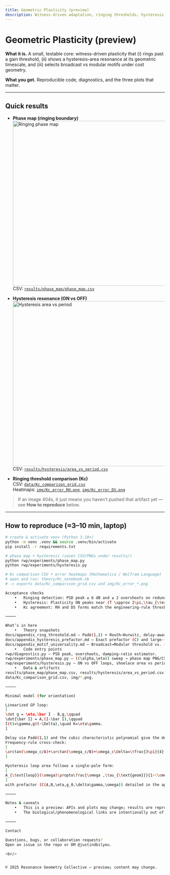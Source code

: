 ```yaml
---
title: Geometric Plasticity (preview)
description: Witness-driven adaptation, ringing thresholds, hysteresis resonance, and motif selection — a minimal, reproducible bundle.
---
```


# Geometric Plasticity (preview)

**What it is.** A small, testable core: witness-driven plasticity that (i) rings past a gain threshold, (ii) shows a hysteresis-area resonance at its geometric timescale, and (iii) selects broadcast vs modular motifs under cost geometry.

**What you get.** Reproducible code, diagnostics, and the three plots that matter.

---

## Quick results

- **Phase map (ringing boundary)**  
  <img src="img/phase_map.png" alt="Ringing phase map" width="520" />
  <br/>CSV: [`results/phase_map/phase_map.csv`](results/phase_map/phase_map.csv)

- **Hysteresis resonance (ON vs OFF)**  
  <img src="img/hysteresis_area.png" alt="Hysteresis area vs period" width="520" />
  <br/>CSV: [`results/hysteresis/area_vs_period.csv`](results/hysteresis/area_vs_period.csv)

- **Ringing threshold comparison (Kc)**  
  CSV: [`data/Kc_comparison_grid.csv`](data/Kc_comparison_grid.csv)  
  Heatmaps: [`img/Kc_error_RH.png`](img/Kc_error_RH.png), [`img/Kc_error_DS.png`](img/Kc_error_DS.png)

> If an image 404s, it just means you haven’t pushed that artifact yet — see **How to reproduce** below.

---

## How to reproduce (≈3–10 min, laptop)

```bash
# create & activate venv (Python 3.10+)
python -m venv .venv && source .venv/bin/activate
pip install -r requirements.txt

# phase map + hysteresis (saves CSV/PNGs under results/)
python rwp/experiments/phase_map.py
python rwp/experiments/hysteresis.py

# Kc comparison CSV + error heatmaps (Mathematica / Wolfram Language)
# open and run: theory/Kc_notebook.nb
# -> exports data/Kc_comparison_grid.csv and img/Kc_error_*.png

Acceptance checks
	•	Ringing detection: PSD peak ≥ 6 dB and ≥ 2 overshoots on redundancy series.
	•	Hysteresis: Plasticity ON peaks near (T \approx 2\pi,\tau_{\text{geom}}) and exceeds OFF.
	•	Kc agreement: RH and DS forms match the engineering-rule threshold within ~1–2% for (A \gtrsim 5B).

⸻

What’s in here
	•	Theory snapshots
docs/appendix_ring_threshold.md — Padé(1,1) + Routh–Hurwitz, delay-aware (K_c).
docs/appendix_hysteresis_prefactor.md — Exact prefactor (C) and large-(A) corrections.
docs/appendix_motif_universality.md — Broadcast↔Modular threshold vs. (\beta/\lambda), (\mu_2).
	•	Code entry points
rwp/diagnostics.py — PSD peak, overshoots, damping-ratio estimator.
rwp/experiments/phase_map.py — ((\alpha,\eta)) sweep → phase map PNG/CSV.
rwp/experiments/hysteresis.py — ON vs OFF loops, shoelace area vs period.
	•	Data & artifacts
results/phase_map/phase_map.csv, results/hysteresis/area_vs_period.csv,
data/Kc_comparison_grid.csv, img/*.png.

⸻

Minimal model (for orientation)

Linearized GP loop:
[
\dot g = \eta,\bar I - B,g,\qquad
\dot{\bar I} = A,(I-\bar I),\qquad
I(t)=\gamma,g(t-\Delta),\quad K=\eta\gamma.
]

Delay via Padé(1,1) and the cubic characteristic polynomial give the delay-aware threshold (K_c^{\rm RH}).
Frequency-rule cross-check:
[
\arctan(\omega_c/A)+\arctan(\omega_c/B)+\omega_c\Delta=\tfrac{3\pi}{4}.
]

Hysteresis loop area follows a single-pole form:
[
A_{\text{loop}}(\omega)\propto\frac{\omega ,\tau_{\text{geom}}}{1+(\omega ,\tau_{\text{geom}})^2},
]
with prefactor (C(A,B,\eta,g_0,\delta\gamma,\omega)) detailed in the appendix.

⸻

Notes & caveats
	•	This is a preview: APIs and plots may change; results are reproducible on a laptop.
	•	The biological/phenomenological links are intentionally out of scope here; this site is about the falsifiable core.

⸻

Contact

Questions, bugs, or collaboration requests?
Open an issue in the repo or DM @justindbilyeu.

<br/>


© 2025 Resonance Geometry Collective — preview; content may change.

